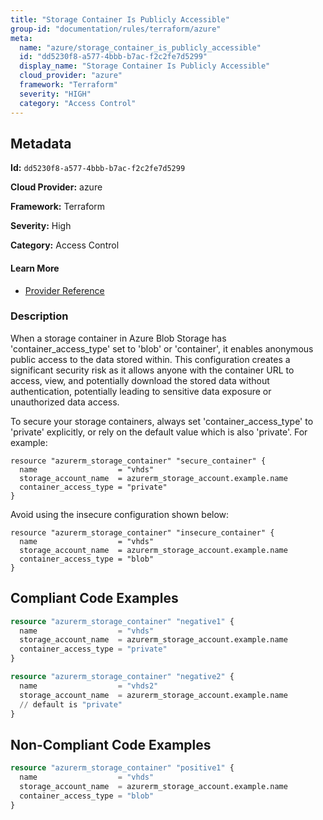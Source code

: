 ```yaml
---
title: "Storage Container Is Publicly Accessible"
group-id: "documentation/rules/terraform/azure"
meta:
  name: "azure/storage_container_is_publicly_accessible"
  id: "dd5230f8-a577-4bbb-b7ac-f2c2fe7d5299"
  display_name: "Storage Container Is Publicly Accessible"
  cloud_provider: "azure"
  framework: "Terraform"
  severity: "HIGH"
  category: "Access Control"
---
```

## Metadata

**Id:** `dd5230f8-a577-4bbb-b7ac-f2c2fe7d5299`

**Cloud Provider:** azure

**Framework:** Terraform

**Severity:** High

**Category:** Access Control

#### Learn More

 - [Provider Reference](https://registry.terraform.io/providers/hashicorp/azurerm/latest/docs/resources/storage_container#container_access_type)

### Description

 When a storage container in Azure Blob Storage has 'container_access_type' set to 'blob' or 'container', it enables anonymous public access to the data stored within. This configuration creates a significant security risk as it allows anyone with the container URL to access, view, and potentially download the stored data without authentication, potentially leading to sensitive data exposure or unauthorized data access.

To secure your storage containers, always set 'container_access_type' to 'private' explicitly, or rely on the default value which is also 'private'. For example:

```
resource "azurerm_storage_container" "secure_container" {
  name                  = "vhds"
  storage_account_name  = azurerm_storage_account.example.name
  container_access_type = "private"
}
```

Avoid using the insecure configuration shown below:

```
resource "azurerm_storage_container" "insecure_container" {
  name                  = "vhds"
  storage_account_name  = azurerm_storage_account.example.name
  container_access_type = "blob"
}
```


## Compliant Code Examples
```terraform
resource "azurerm_storage_container" "negative1" {
  name                  = "vhds"
  storage_account_name  = azurerm_storage_account.example.name
  container_access_type = "private"
}

resource "azurerm_storage_container" "negative2" {
  name                  = "vhds2"
  storage_account_name  = azurerm_storage_account.example.name
  // default is "private"
}
```
## Non-Compliant Code Examples
```terraform
resource "azurerm_storage_container" "positive1" {
  name                  = "vhds"
  storage_account_name  = azurerm_storage_account.example.name
  container_access_type = "blob"
}
```